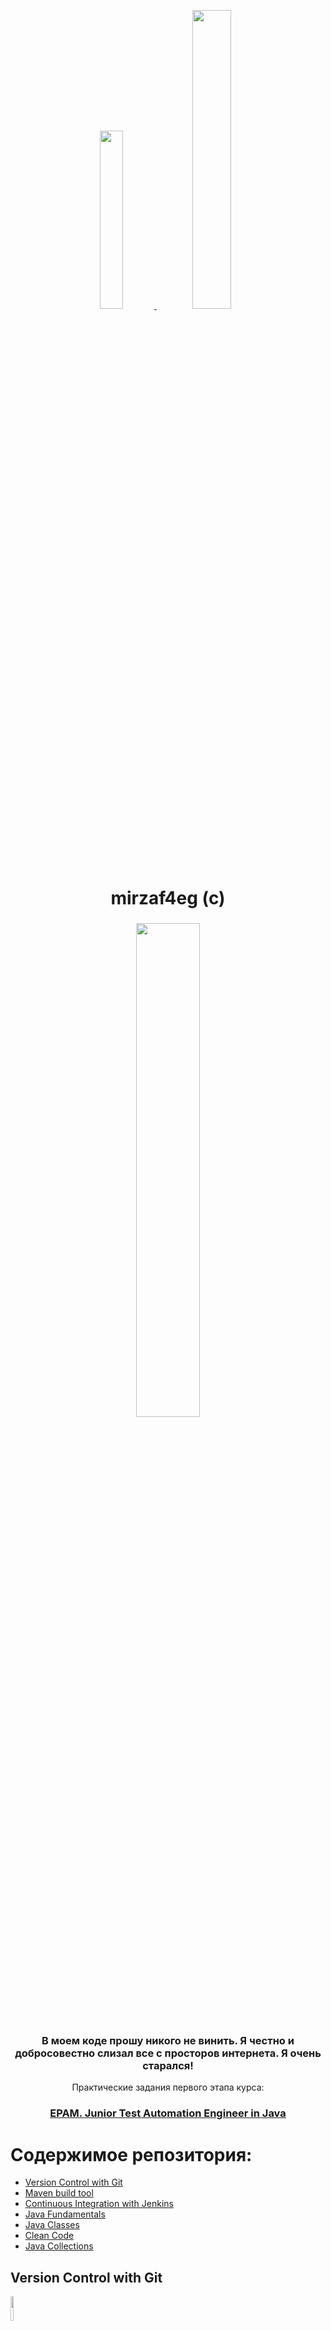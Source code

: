 <p align="center">
  <a href="https://www.instagram.com/mirzaf4eg/">
   <img src="https://user-images.githubusercontent.com/66875374/98158093-742a2900-1eeb-11eb-9353-5f31780195d2.png" width="27%"></img> 
   <img src="https://user-images.githubusercontent.com/66875374/98158339-c3705980-1eeb-11eb-9ac8-4d693db33447.png" width="35%"></img> 
  </a>
</p>
<h1 align="center">
  mirzaf4eg (c)
</h1>

<h3 align="center">
   <img src="https://user-images.githubusercontent.com/66875374/98164684-b7899500-1ef5-11eb-82ef-6340a335ee3d.png" width="45%"></img> 
</h3>
<h3 align="center">
  В моем коде прошу никого не винить. Я честно и добросовестно слизал все с просторов интернета. Я очень старался!
</h3>
<p align="center">
  Практические задания первого этапа курса:

<h3 align="center">
  <a href="https://careers.epam.by/training/training-listings/training.2332/">EPAM. Junior Test Automation Engineer in Java</a>
</h3>

# Содержимое репозитория:

- [Version Control with Git](#version-control-with-git)
- [Maven build tool](#maven-build-tool)
- [Continuous Integration with Jenkins](#continuous-integration-with-jenkins)
- [Java Fundamentals](#java-fundamentals)
- [Java Classes](#java-classes)
- [Clean Code](#clean-code)
- [Java Collections](#java-collections)

## Version Control with Git
<img src="https://user-images.githubusercontent.com/66875374/98221998-58fa0080-1f61-11eb-9ac5-e39acee8bd86.png" width="10%"></img>

**Nightmare!**

[Файл с выполненным заданием: Git_Task_Nigtmare.txt](https://github.com/mirzaf4eg/Junior-Test-Automation-Engineer-in-Java-EPAM/blob/master/git-task/Git_Task_Nigtmare.txt)

1. Создайте новый репозиторий на github.com и склонируйте его локально на свой компьютер.
    
    ```
    cd /d/EPAM/
	git clone git@github.com:mirzaf4eg/git-demo.git
	cd /d/EPAM/git-demo
    ```
    [git-demo](https://github.com/mirzaf4eg/git-demo.git)
     
2. Создайте файл названием song.txt и поместите туда половину текста любимой песни.
    
    ```
	echo "Come on, come on, turn the radio on" >> song.txt
	echo "It's Friday night and I won't be long" >> song.txt
	echo "Gotta do my hair, I put my make up on" >> song.txt
	echo "It's Friday night and I won't be long" >> song.txt
    ```

3. Сделайте коммит с названием "add first half of my favorite song" и отправьте его на сервер.

    ```
    git add song.txt
	git commit -m "add first half of my favorite song"
	git push
    ```
    
4. Убедитесь что на github есть файл song.txt с текстом песни. 
5. Используя веб-интерфейс гитхаба добавьте вторую половину текста песни и сделайте коммит с названием "finish my song".

	```
    # edit song.txt in remout git repo
	# >> Till I hit the dance floor
	# >> Hit the dance floor!
	# >> I got all I need
	# >> No I ain't got cash!
	# >> No I ain't got cash!
	# >> But I got you baby
	git pull
    ```

6. В локальном репозитории сделайте pull и убедитесь что коммит, который вы создали на github, подтянулся и у вас полный текст песни.
7. Добавьте в проект файл .gitignore и настройте так чтобы скрыть файлы с расширением .db, .log и директории с названиями target или bin.

	```
    echo "*.db" >> .gitignore
	echo "*.log" >> .gitignore
	echo "/target" >> .gitignore
	echo "/bin" >> .gitignore
    ```
    
8. Создайте ветку feature и добавьте в неё два коммита.

	```
    git checkout -b feature
	echo "Baby I don't need dollar bills to have fun tonight (I love cheap thrills)" >> song.txt
	echo "Baby I don't need dollar bills to have fun tonight (I love cheap thrills)" >> song.txt
	echo "I got all I need" >> song.txt
	git add song.txt
	git commit -m "feature commit one"
	echo "But I don't need no money" >> song.txt
	echo "As long as I can feel the beat" >> song.txt
	echo "I don't need no money" >> song.txt
	echo "As long as I keep dancing" >> song.txt
	git add song.txt
	git commit -m "feature commit two"
    ```
    
9. Смержите ветку feature в master.

	```
    git checkout master
	git merge feature
    ```
    
10. Вернитесь в feature и создайте файл arrows.txt cледующего содержания:
	>  _The ship glides gently on the waves_
    
	> _As day turns into night_
    

	```
    git checkout feature
	echo "The ship glides gently on the waves" >> arrows.txt
	echo "As day turns into night" >> arrows.txt
    ```

11. Выполните коммит.
    
	```
    git add arrows.txt
	git commit -m "feature commit post added arrow.txt"
    ```
    
12. Перейдите в master. Создайте там файл arrows.txt и добавьте следующий текст:
	> _One thousand burning arrows_
    
	> _Fill the starlit sky_
    
	```
    git checkout master
	echo "One thousand burning arrows" >> arrows.txt
	echo "Fill the starlit sky" >> arrows.txt
    ```
    
13. Выполните коммит.

	```
    git add arrows.txt
	git commit -m "master commit post added arrow.txt"
    ```
	
14. Смержите feature в master решив конфликт: сохраните все 4 строки в файле arrows.txt в порядке их добавления в пунктах 4 и 5.

    ```
    git merge feature
	# edit arrows.txt in github.com
	vi arrows.txt
	git add arrows.txt
	git commit -m "edit conflict in arrow.txt"
    ```

15. Создайте ветку storm и добавьте коммит в файл storm.txt:
	> _Twenty ships with Norsemen braves_
    
	> _Riding the northern wind_

	```
    git checkout -b storm
	echo "Twenty ships with Norsemen braves" >> storm.txt
	echo "Riding the northern wind" >> storm.txt
	git add storm.txt
	git commit -m "storm commit one"
    ```
    
16. Добавьте еще 2 строки в storm.txt и сделайте еще один коммит:
    > _They left their shores at early dawn_
    
	> _As a red sun was rising in the east_
    
	```
    echo "They left their shores at early dawn" >> storm.txt
	echo "As a red sun was rising in the east" >> storm.txt
	git add storm.txt
	git commit -m "storm commit two"
    ```
    
17. Вернитесь в master и создайте файл pursuit.txt с текстом ниже:
	> _The warming sun returns again_
    
	> _And melts away the snow_
    
	> _The sea is freed from icy chains_
    
	> _Winter is letting go_

	```
    git checkout master
	echo "The warming sun returns again" >> pursuit.txt
	echo "And melts away the snow" >> pursuit.txt
	echo "The sea is freed from icy chains" >> pursuit.txt
	echo "Winter is letting go" >> pursuit.txt
    ```

18. Выполните коммит.
    
    ```
    git add pursuit.txt
	git commit -m "commit added pursuit.txt"
    ```
    
19. Отметьте коммит тегом session1 и перейдите в ветку storm.

	```
    git tag session1
	git checkout storm
    ```
    
20. Сделайте rebase ветки storm так чтобы она содержала последний коммит из мастера.

	```
    git rebase master
    ```

21. Сделайте push вашего репозитория и убедитесь, что все коммиты есть на github.
22. Сделайте новый репозиторий на github.

	```
    # creat repo "git-demo-back" in github.com
    ```
    [git-demo-back](https://github.com/mirzaf4eg/git-demo-back.git)
    
23. Смените remote в локальном репозитории так, чтобы fetch и push шел на новый репозиторий который был создан в предыдущем шаге.

	```
    git remote remove origin
	git remote add origin git@github.com:mirzaf4eg/git-demo-back.git
    ```
    
24. Сделайте push и убедитесь, что второй репозиторий на гитхабе выглядит так же, как и первый. 
	
    ```
    git push --set-upstream origin master
    ```
    
25. Верните настройки remote в исходное состояние: пул и пуш первого локального репозитория ведет в один удаленный репозиторий на гитхабе.

	```
    git remote remove origin
	git remote add origin git@github.com:mirzaf4eg/git-demo.git
	git push --set-upstream origin master
    ```

[Вернуться к содержанию](#содержимое-репозитория)

## Maven build tool
<img src="https://user-images.githubusercontent.com/66875374/98226436-14716380-1f67-11eb-94e3-2dc3b3d3fad2.png" width="15%"></img>

1. Установите мавен убедитесь, что он работает.

<img src="https://user-images.githubusercontent.com/66875374/98232363-a03abe00-1f6e-11eb-892b-03ae83133584.png" width="100%"></img>

2. Загрузите тестовый проект отсюда https://github.com/vitalliuss/helloci/tree/master/Java

	[Тестовый проект](https://github.com/mirzaf4eg/Junior-Test-Automation-Engineer-in-Java-EPAM/tree/master/maven-task/hello-ci)

3. Соберите его мавеном с помощь цели test.

<img src="https://user-images.githubusercontent.com/66875374/98233783-91550b00-1f70-11eb-87f8-1a45c3cd40d0.png" width="100%"></img> 

4. Найдите библиотеки junit в папке c:\Users\User_Name\.m2\repository\ и посмотрите на дату создания файлов.

5. Измените версию junit в файле pom.xml c 4.12 на 4.11 и соберите проект снова. Проверьте, что новая версия библиотеки добавилась в .m2/repository.

<img src="https://user-images.githubusercontent.com/66875374/98234327-57383900-1f71-11eb-99e1-0412c7a78b2f.png" width="100%"></img>

[Вернуться к содержанию](#содержимое-репозитория)

## Continuous Integration with Jenkins
<img src="https://user-images.githubusercontent.com/66875374/98227492-6ff02100-1f68-11eb-8d21-f6a1c0a8a52d.jpg" width="15%"></img>

**Nightmare!**

1. Установите Jenkins.

   Место для конфига дженкинса

2. Создать ноду и настроить сервер так, чтобы джоба выполнялась только на **slave** ноде.

   Использую виртуальную машину с CentOS:
		
<img src="https://user-images.githubusercontent.com/66875374/98385946-a741f900-2060-11eb-8903-448d4cb09a17.png" width="45%"></img> <img src="https://user-images.githubusercontent.com/66875374/98386053-cb9dd580-2060-11eb-9ffc-520c9b4cec02.png" width="45%"></img>

   Настраиваю Jenkins: Мето для конфига ноды

3. Создайте задачу, которая будет делать следующее:

    Клонировать проект:
     
    [Тестовый проект](https://github.com/mirzaf4eg/Junior-Test-Automation-Engineer-in-Java-EPAM/tree/master/maven-task/hello-ci)
    
```html
<scm class="hudson.plugins.git.GitSCM" plugin="git@4.4.5">
   <configVersion>2</configVersion>
   <userRemoteConfigs>
      <hudson.plugins.git.UserRemoteConfig>
         <url>https://github.com/vitalliuss/helloci</url>
      </hudson.plugins.git.UserRemoteConfig>
   </userRemoteConfigs>
   <branches>
      <hudson.plugins.git.BranchSpec>
         <name>*/master</name>
      </hudson.plugins.git.BranchSpec>
   </branches>
   <doGenerateSubmoduleConfigurations>false</doGenerateSubmoduleConfigurations>
   <gitTool>2.18.4</gitTool>
   <submoduleCfg class="list"/>
   <extensions/>
</scm>
```



   Запускать тесты из проекта в директори Java с помощью цели mvn test.

```
<hudson.tasks.Maven>
   <targets>**test -Dmaven.test.failure.ignore=true**</targets>
   <mavenName>linux maven</mavenName>
   <pom>/home/Jenkins/workspace/EPAM-continuous-integration-with-Jenkins-from-mirzaf4eg/Java/pom.xml</pom>
   <usePrivateRepository>false</usePrivateRepository>
   <settings class="jenkins.mvn.DefaultSettingsProvider"/>
   <globalSettings class="jenkins.mvn.DefaultGlobalSettingsProvider"/>
   <injectBuildVariables>false</injectBuildVariables>
</hudson.tasks.Maven>```

   3.3 Чтобы задача выполнялась раз в 5 минут, не позднее чем через 5 минут после коммита в git, каждый будний день в полночь.
    
```html
    <triggers>
    <hudson.triggers.TimerTrigger>
      <spec>H/5 * * * *
H 0 * * 1-5</spec>
    </hudson.triggers.TimerTrigger>
    <hudson.triggers.SCMTrigger>
      <spec>H/5 * * * *</spec>
      <ignorePostCommitHooks>false</ignorePostCommitHooks>
    </hudson.triggers.SCMTrigger>
  </triggers>```
    
4. Опубликуйте файл _Java\target\surefire eports\com.github.vitalliuss.helloci.AppTest.txt_ как артефакт.

5. Сменить порт сервера на **8081**.

6. Создать ноду и настроить сервер так, чтобы джоба выполнялась только на **slave** ноде.

7. Настроить **Job Config History** и **thinBackup**.

8. Создать пользователя **user** и дать ему права на просмотр джоб Jenkins, но без возможности записи или смены настроек.

9. Создать параметризованную джобу **HelloUser**, которая будет спрашивать в качестве параметра имя пользователя (username) и писать в консоль "Hello, username!".

10. С помощью цели  **mvn cobertura:cobertura** измерьте покрытие кода юнит-тестами (code coverage) и опубликуйте на странице джобы в виде графика.

[Вернуться к содержанию](#содержимое-репозитория)

## Java Fundamentals
<img src="https://user-images.githubusercontent.com/66875374/98227805-ca897d00-1f68-11eb-8269-31d7be0f9a2e.jpg" width="15%"></img>

- [Main Task](#main-task)
- [Optional Task First](#optional-task-first)
- [Optional Task Second](#optional-task-second)

### Main Task

### Optional Task First

This repository is a [monorepo](https://trunkbaseddevelopment.com/monorepos/) managed using [Lerna](https://github.com/lerna/lerna). This means there are [multiple packages](/packages) managed in this codebase, even though we publish them to NPM as separate packages.

### Optional Task Second

We are currently only accepting bug fixes for Gatsby v1. No new features will be accepted.

[Вернуться к содержанию](#содержимое-репозитория)

## Java Classes
<img src="https://user-images.githubusercontent.com/66875374/98227805-ca897d00-1f68-11eb-8269-31d7be0f9a2e.jpg" width="15%"></img>

[Вернуться к содержанию](#содержимое-репозитория)

## Clean Code
<img src="https://user-images.githubusercontent.com/66875374/98227805-ca897d00-1f68-11eb-8269-31d7be0f9a2e.jpg" width="15%"></img> <img src="https://user-images.githubusercontent.com/66875374/98228421-9ebac700-1f69-11eb-9f96-242d350ddd4d.jpg" width="15%"></img>

[Вернуться к содержанию](#содержимое-репозитория)

## Java Collections
<img src="https://user-images.githubusercontent.com/66875374/98227805-ca897d00-1f68-11eb-8269-31d7be0f9a2e.jpg" width="15%"></img>

- [Main Task](#main-task)
- [Optional Task](#optional-task)

### Main Task

### Optional Task

[Вернуться к содержанию](#содержимое-репозитория)

## :memo: License

Licensed under the [MIT License](https://github.com/mirzaf4eg/Junior-Test-Automation-Engineer-in-Java-EPAM/blob/master/LICENSE.txt).

## 💜 Thanks

[Вернуться к содержанию](#содержимое-репозитория)
